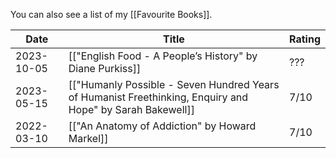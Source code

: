 You can also see a list of my [[Favourite Books]].



Date | Title | Rating
-- | -- | --
2023-10-05 | [["English Food - A People’s History" by Diane Purkiss]] | ???
2023-05-15 | [["Humanly Possible - Seven Hundred Years of Humanist Freethinking, Enquiry and Hope" by Sarah Bakewell]] | 7/10
2022-03-10 | [["An Anatomy of Addiction" by Howard Markel]] | 7/10


